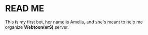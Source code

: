 # READ ME

This is my first bot, her name is Amelia, and she's meant to help me organize **Webtoon(erS)** server.